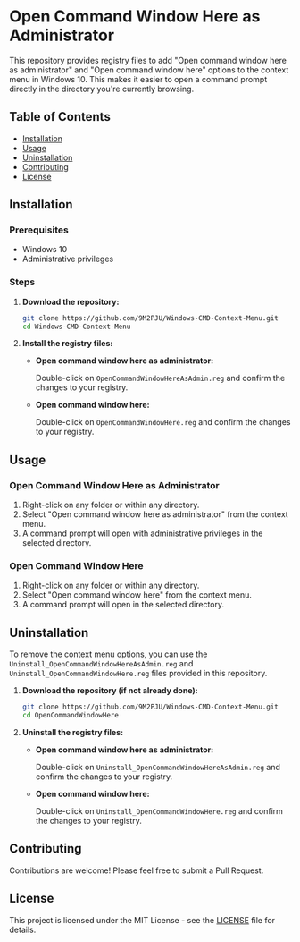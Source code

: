 # Open Command Window Here as Administrator

This repository provides registry files to add "Open command window here as administrator" and "Open command window here" options to the context menu in Windows 10. This makes it easier to open a command prompt directly in the directory you're currently browsing.

## Table of Contents

- [Installation](#installation)
- [Usage](#usage)
- [Uninstallation](#uninstallation)
- [Contributing](#contributing)
- [License](#license)

## Installation

### Prerequisites

- Windows 10
- Administrative privileges

### Steps

1. **Download the repository:**

    ```sh
    git clone https://github.com/9M2PJU/Windows-CMD-Context-Menu.git
    cd Windows-CMD-Context-Menu
    ```

2. **Install the registry files:**

    - **Open command window here as administrator:**
    
        Double-click on `OpenCommandWindowHereAsAdmin.reg` and confirm the changes to your registry.
    
    - **Open command window here:**
    
        Double-click on `OpenCommandWindowHere.reg` and confirm the changes to your registry.

## Usage

### Open Command Window Here as Administrator

1. Right-click on any folder or within any directory.
2. Select "Open command window here as administrator" from the context menu.
3. A command prompt will open with administrative privileges in the selected directory.

### Open Command Window Here

1. Right-click on any folder or within any directory.
2. Select "Open command window here" from the context menu.
3. A command prompt will open in the selected directory.

## Uninstallation

To remove the context menu options, you can use the `Uninstall_OpenCommandWindowHereAsAdmin.reg` and `Uninstall_OpenCommandWindowHere.reg` files provided in this repository.

1. **Download the repository (if not already done):**

    ```sh
    git clone https://github.com/9M2PJU/Windows-CMD-Context-Menu.git
    cd OpenCommandWindowHere
    ```

2. **Uninstall the registry files:**

    - **Open command window here as administrator:**
    
        Double-click on `Uninstall_OpenCommandWindowHereAsAdmin.reg` and confirm the changes to your registry.
    
    - **Open command window here:**
    
        Double-click on `Uninstall_OpenCommandWindowHere.reg` and confirm the changes to your registry.

## Contributing

Contributions are welcome! Please feel free to submit a Pull Request.

## License

This project is licensed under the MIT License - see the [LICENSE](LICENSE) file for details.
